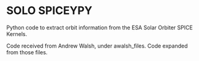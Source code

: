 # SOLO SPICEYPY

Python code to extract orbit information from the ESA Solar Orbiter SPICE Kernels. </br>

Code received from Andrew Walsh, under awalsh_files. Code expanded from those files.